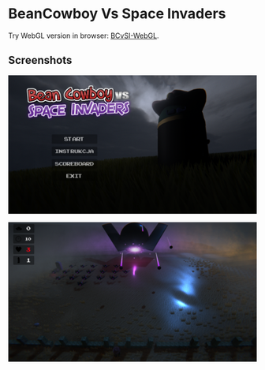 # BeanCowboy Vs Space Invaders
Try WebGL version in browser: [BCvSI-WebGL](https://magicznyprzemek.github.io/BCvSI-WebGL/). 
## Screenshots
![screenshot1](img/p1.PNG)

![screenshot2](img/p2.PNG)
